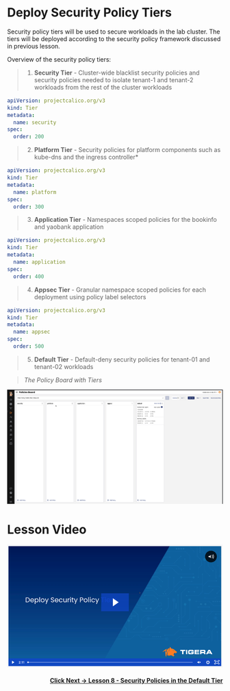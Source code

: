 # Deploy Security Policy Tiers

Security policy tiers will be used to secure workloads in the lab cluster. The tiers will be deployed according to the security policy framework discussed in previous lesson. 

Overview of the security policy tiers:

>  01. **Security Tier** - Cluster-wide blacklist security policies and security policies needed to isolate tenant-1 and tenant-2 workloads from the rest of the cluster workloads 

```yaml
apiVersion: projectcalico.org/v3
kind: Tier
metadata:
  name: security
spec:
  order: 200
```

>  02. **Platform Tier** - Security policies for platform components such as kube-dns and the ingress controller*

```yaml
apiVersion: projectcalico.org/v3
kind: Tier
metadata:
  name: platform
spec:
  order: 300
  ```

>  03. **Application Tier** - Namespaces scoped policies for the bookinfo and yaobank application 

```yaml
apiVersion: projectcalico.org/v3
kind: Tier
metadata:
  name: application
spec:
  order: 400
 ```

>  04. **Appsec Tier** - Granular namespace scoped policies for each deployment using policy label selectors

```yaml
apiVersion: projectcalico.org/v3
kind: Tier
metadata:
  name: appsec
spec:
  order: 500
```

>  05. **Default Tier** - Default-deny security policies for tenant-01 and tenant-02 workloads


> *The Policy Board with Tiers*

![policies board](images/policiesboard.png)


# Lesson Video

[![deploy tiers](images/vdspt.png)](https://tigera.wistia.com/medias/9qdjr5onoj)


#### <div align="right">  [Click Next -> Lesson 8 - Security Policies in the Default Tier](https://github.com/tigera-cs/quickstart-self-service/blob/main/modules/security-policies-default-tier.md) </div>